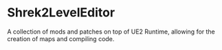 # Shrek2LevelEditor
 A collection of mods and patches on top of UE2 Runtime, allowing for the creation of maps and compiling code.
